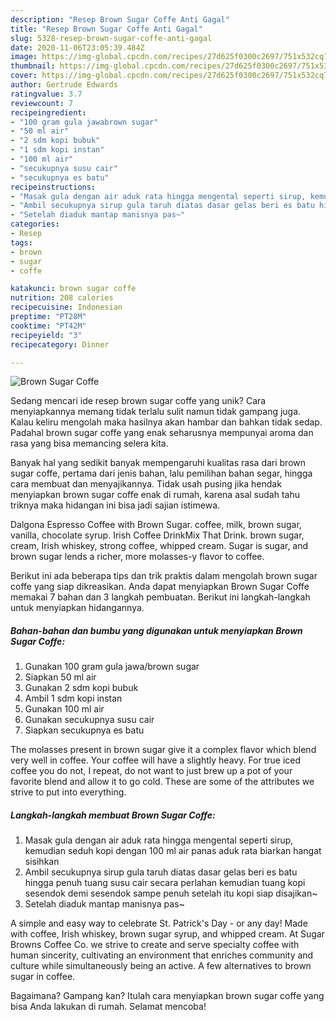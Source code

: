 ```yaml
---
description: "Resep Brown Sugar Coffe Anti Gagal"
title: "Resep Brown Sugar Coffe Anti Gagal"
slug: 5328-resep-brown-sugar-coffe-anti-gagal
date: 2020-11-06T23:05:39.484Z
image: https://img-global.cpcdn.com/recipes/27d625f0300c2697/751x532cq70/brown-sugar-coffe-foto-resep-utama.jpg
thumbnail: https://img-global.cpcdn.com/recipes/27d625f0300c2697/751x532cq70/brown-sugar-coffe-foto-resep-utama.jpg
cover: https://img-global.cpcdn.com/recipes/27d625f0300c2697/751x532cq70/brown-sugar-coffe-foto-resep-utama.jpg
author: Gertrude Edwards
ratingvalue: 3.7
reviewcount: 7
recipeingredient:
- "100 gram gula jawabrown sugar"
- "50 ml air"
- "2 sdm kopi bubuk"
- "1 sdm kopi instan"
- "100 ml air"
- "secukupnya susu cair"
- "secukupnya es batu"
recipeinstructions:
- "Masak gula dengan air aduk rata hingga mengental seperti sirup, kemudian seduh kopi dengan 100 ml air panas aduk rata biarkan hangat sisihkan"
- "Ambil secukupnya sirup gula taruh diatas dasar gelas beri es batu hingga penuh tuang susu cair secara perlahan kemudian tuang kopi sesendok demi sesendok sampe penuh setelah itu kopi siap disajikan~"
- "Setelah diaduk mantap manisnya pas~"
categories:
- Resep
tags:
- brown
- sugar
- coffe

katakunci: brown sugar coffe 
nutrition: 208 calories
recipecuisine: Indonesian
preptime: "PT28M"
cooktime: "PT42M"
recipeyield: "3"
recipecategory: Dinner

---
```



![Brown Sugar Coffe](https://img-global.cpcdn.com/recipes/27d625f0300c2697/751x532cq70/brown-sugar-coffe-foto-resep-utama.jpg)

Sedang mencari ide resep brown sugar coffe yang unik? Cara menyiapkannya memang tidak terlalu sulit namun tidak gampang juga. Kalau keliru mengolah maka hasilnya akan hambar dan bahkan tidak sedap. Padahal brown sugar coffe yang enak seharusnya mempunyai aroma dan rasa yang bisa memancing selera kita.

Banyak hal yang sedikit banyak mempengaruhi kualitas rasa dari brown sugar coffe, pertama dari jenis bahan, lalu pemilihan bahan segar, hingga cara membuat dan menyajikannya. Tidak usah pusing jika hendak menyiapkan brown sugar coffe enak di rumah, karena asal sudah tahu triknya maka hidangan ini bisa jadi sajian istimewa.

Dalgona Espresso Coffee with Brown Sugar. coffee, milk, brown sugar, vanilla, chocolate syrup. Irish Coffee DrinkMix That Drink. brown sugar, cream, Irish whiskey, strong coffee, whipped cream. Sugar is sugar, and brown sugar lends a richer, more molasses-y flavor to coffee.


Berikut ini ada beberapa tips dan trik praktis dalam mengolah brown sugar coffe yang siap dikreasikan. Anda dapat menyiapkan Brown Sugar Coffe memakai 7 bahan dan 3 langkah pembuatan. Berikut ini langkah-langkah untuk menyiapkan hidangannya.

<!--inarticleads1-->

##### Bahan-bahan dan bumbu yang digunakan untuk menyiapkan Brown Sugar Coffe:

1. Gunakan 100 gram gula jawa/brown sugar
1. Siapkan 50 ml air
1. Gunakan 2 sdm kopi bubuk
1. Ambil 1 sdm kopi instan
1. Gunakan 100 ml air
1. Gunakan secukupnya susu cair
1. Siapkan secukupnya es batu


The molasses present in brown sugar give it a complex flavor which blend very well in coffee. Your coffee will have a slightly heavy. For true iced coffee you do not, I repeat, do not want to just brew up a pot of your favorite blend and allow it to go cold. These are some of the attributes we strive to put into everything. 

<!--inarticleads2-->

##### Langkah-langkah membuat Brown Sugar Coffe:

1. Masak gula dengan air aduk rata hingga mengental seperti sirup, kemudian seduh kopi dengan 100 ml air panas aduk rata biarkan hangat sisihkan
1. Ambil secukupnya sirup gula taruh diatas dasar gelas beri es batu hingga penuh tuang susu cair secara perlahan kemudian tuang kopi sesendok demi sesendok sampe penuh setelah itu kopi siap disajikan~
1. Setelah diaduk mantap manisnya pas~


A simple and easy way to celebrate St. Patrick&#39;s Day - or any day! Made with coffee, Irish whiskey, brown sugar syrup, and whipped cream. At Sugar Browns Coffee Co. we strive to create and serve specialty coffee with human sincerity, cultivating an environment that enriches community and culture while simultaneously being an active. A few alternatives to brown sugar in coffee. 

Bagaimana? Gampang kan? Itulah cara menyiapkan brown sugar coffe yang bisa Anda lakukan di rumah. Selamat mencoba!
